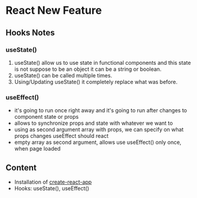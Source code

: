 # React New Feature

## Hooks Notes
### useState()
1. useState() allow us to use state in functional components and this state is not suppose to be an object it can be a string or boolean.
2. useState() can be called multiple times.
3. Using/Updating useState() it completely replace what was before.

### useEffect()
- it's going to run once right away and it's going to run after changes to component state or props
- allows to synchronize props and state with whatever we want to
- using as second argument array with props, we can specify on what props changes useEffect should react
- empty array as second argument, allows use useEffect() only once, when page loaded
## Content
- Installation of [create-react-app](https://github.com/facebook/create-react-app)
- Hooks: useState(), useEffect()

